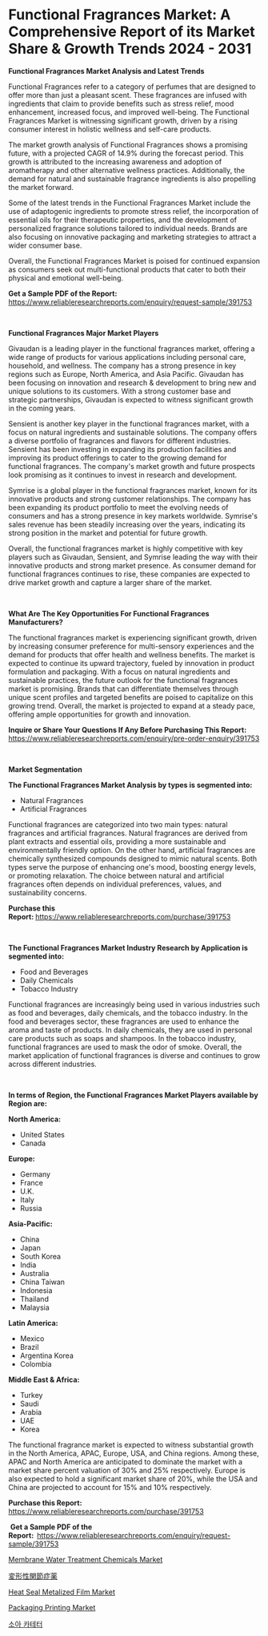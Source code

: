 <p><h1>Functional Fragrances Market: A Comprehensive Report of its Market Share & Growth Trends 2024 - 2031</h1></p><p><strong>Functional Fragrances Market Analysis and Latest Trends</strong></p>
<p><p>Functional Fragrances refer to a category of perfumes that are designed to offer more than just a pleasant scent. These fragrances are infused with ingredients that claim to provide benefits such as stress relief, mood enhancement, increased focus, and improved well-being. The Functional Fragrances Market is witnessing significant growth, driven by a rising consumer interest in holistic wellness and self-care products.</p><p>The market growth analysis of Functional Fragrances shows a promising future, with a projected CAGR of 14.9% during the forecast period. This growth is attributed to the increasing awareness and adoption of aromatherapy and other alternative wellness practices. Additionally, the demand for natural and sustainable fragrance ingredients is also propelling the market forward.</p><p>Some of the latest trends in the Functional Fragrances Market include the use of adaptogenic ingredients to promote stress relief, the incorporation of essential oils for their therapeutic properties, and the development of personalized fragrance solutions tailored to individual needs. Brands are also focusing on innovative packaging and marketing strategies to attract a wider consumer base.</p><p>Overall, the Functional Fragrances Market is poised for continued expansion as consumers seek out multi-functional products that cater to both their physical and emotional well-being.</p></p>
<p><strong>Get a Sample PDF of the Report:&nbsp;</strong> <a href="https://www.reliableresearchreports.com/enquiry/request-sample/391753">https://www.reliableresearchreports.com/enquiry/request-sample/391753</a></p>
<p>&nbsp;</p>
<p><strong>Functional Fragrances Major Market Players</strong></p>
<p><p>Givaudan is a leading player in the functional fragrances market, offering a wide range of products for various applications including personal care, household, and wellness. The company has a strong presence in key regions such as Europe, North America, and Asia Pacific. Givaudan has been focusing on innovation and research & development to bring new and unique solutions to its customers. With a strong customer base and strategic partnerships, Givaudan is expected to witness significant growth in the coming years.</p><p>Sensient is another key player in the functional fragrances market, with a focus on natural ingredients and sustainable solutions. The company offers a diverse portfolio of fragrances and flavors for different industries. Sensient has been investing in expanding its production facilities and improving its product offerings to cater to the growing demand for functional fragrances. The company's market growth and future prospects look promising as it continues to invest in research and development.</p><p>Symrise is a global player in the functional fragrances market, known for its innovative products and strong customer relationships. The company has been expanding its product portfolio to meet the evolving needs of consumers and has a strong presence in key markets worldwide. Symrise's sales revenue has been steadily increasing over the years, indicating its strong position in the market and potential for future growth.</p><p>Overall, the functional fragrances market is highly competitive with key players such as Givaudan, Sensient, and Symrise leading the way with their innovative products and strong market presence. As consumer demand for functional fragrances continues to rise, these companies are expected to drive market growth and capture a larger share of the market.</p></p>
<p>&nbsp;</p>
<p><strong>What Are The Key Opportunities For Functional Fragrances Manufacturers?</strong></p>
<p><p>The functional fragrances market is experiencing significant growth, driven by increasing consumer preference for multi-sensory experiences and the demand for products that offer health and wellness benefits. The market is expected to continue its upward trajectory, fueled by innovation in product formulation and packaging. With a focus on natural ingredients and sustainable practices, the future outlook for the functional fragrances market is promising. Brands that can differentiate themselves through unique scent profiles and targeted benefits are poised to capitalize on this growing trend. Overall, the market is projected to expand at a steady pace, offering ample opportunities for growth and innovation.</p></p>
<p><strong>Inquire or Share Your Questions If Any Before Purchasing This Report:</strong> <a href="https://www.reliableresearchreports.com/enquiry/pre-order-enquiry/391753">https://www.reliableresearchreports.com/enquiry/pre-order-enquiry/391753</a></p>
<p>&nbsp;</p>
<p><strong>Market Segmentation</strong></p>
<p><strong>The Functional Fragrances Market Analysis by types is segmented into:</strong></p>
<p><ul><li>Natural Fragrances</li><li>Artificial Fragrances</li></ul></p>
<p><p>Functional fragrances are categorized into two main types: natural fragrances and artificial fragrances. Natural fragrances are derived from plant extracts and essential oils, providing a more sustainable and environmentally friendly option. On the other hand, artificial fragrances are chemically synthesized compounds designed to mimic natural scents. Both types serve the purpose of enhancing one's mood, boosting energy levels, or promoting relaxation. The choice between natural and artificial fragrances often depends on individual preferences, values, and sustainability concerns.</p></p>
<p><strong>Purchase this Report:&nbsp;</strong><a href="https://www.reliableresearchreports.com/purchase/391753">https://www.reliableresearchreports.com/purchase/391753</a></p>
<p>&nbsp;</p>
<p><strong>The Functional Fragrances Market Industry Research by Application is segmented into:</strong></p>
<p><ul><li>Food and Beverages</li><li>Daily Chemicals</li><li>Tobacco Industry</li></ul></p>
<p><p>Functional fragrances are increasingly being used in various industries such as food and beverages, daily chemicals, and the tobacco industry. In the food and beverages sector, these fragrances are used to enhance the aroma and taste of products. In daily chemicals, they are used in personal care products such as soaps and shampoos. In the tobacco industry, functional fragrances are used to mask the odor of smoke. Overall, the market application of functional fragrances is diverse and continues to grow across different industries.</p></p>
<p>&nbsp;</p>
<p><strong>In terms of Region, the Functional Fragrances Market Players available by Region are:</strong></p>
<p>
    <p> <strong> North America: </strong>
        <ul>
            <li>United States</li>
            <li>Canada</li>
        </ul>
        </p> 
    <p> <strong> Europe: </strong>
        <ul>
            <li>Germany</li>
            <li>France</li>
            <li>U.K.</li>
            <li>Italy</li>
            <li>Russia</li>
        </ul>
        </p> 
    <p> <strong> Asia-Pacific: </strong>
        <ul>
            <li>China</li>
            <li>Japan</li>
            <li>South Korea</li>
            <li>India</li>
            <li>Australia</li>
            <li>China Taiwan</li>
            <li>Indonesia</li>
            <li>Thailand</li>
            <li>Malaysia</li>
        </ul>
        </p> 
    <p> <strong> Latin America: </strong>
        <ul>
            <li>Mexico</li>
            <li>Brazil</li>
            <li>Argentina Korea</li>
            <li>Colombia</li>
        </ul>
        </p> 
    <p> <strong> Middle East & Africa: </strong>
        <ul>
            <li>Turkey</li>
            <li>Saudi</li>
            <li>Arabia</li>
            <li>UAE</li>
            <li>Korea</li>
        </ul>
    </p>
    </p>
<p><p>The functional fragrance market is expected to witness substantial growth in the North America, APAC, Europe, USA, and China regions. Among these, APAC and North America are anticipated to dominate the market with a market share percent valuation of 30% and 25% respectively. Europe is also expected to hold a significant market share of 20%, while the USA and China are projected to account for 15% and 10% respectively.</p></p>
<p><strong>Purchase this Report: </strong><a href="https://www.reliableresearchreports.com/purchase/391753">https://www.reliableresearchreports.com/purchase/391753</a></p>
<p>&nbsp;<strong>Get a Sample PDF of the Report:&nbsp;&nbsp;</strong><a href="https://www.reliableresearchreports.com/enquiry/request-sample/391753">https://www.reliableresearchreports.com/enquiry/request-sample/391753</a></p>
<p><strong></strong></p>
<p><p><a href="https://meowing-canidae-761.notion.site/Membrane-Water-Treatment-Chemicals-Market-Centers-on-Aspects-such-as-Market-Growth-Market-Share-Ma-552ee071a37e4590b7a1f51518c23938">Membrane Water Treatment Chemicals Market</a></p><p><a href="https://medium.com/@donnaieme/%E9%AA%A8%E9%96%A2%E7%AF%80%E7%82%8E%E8%96%AC%E3%81%AE%E5%B8%82%E5%A0%B4%E5%88%86%E6%9E%90%E3%81%A8%E4%BA%88%E6%B8%AC%E3%81%AF-2024%E5%B9%B4%E3%81%8B%E3%82%892031%E5%B9%B4%E3%81%BE%E3%81%A7%E3%81%AE%E6%9C%9F%E9%96%93%E3%81%AB%E5%AF%BE%E5%BF%9C%E3%81%97%E3%81%A6%E3%81%84%E3%81%BE%E3%81%99-3939d79e42bf">変形性関節症薬</a></p><p><a href="https://github.com/nancykennedykellievqfqt2/Market-Research-Report-List-1/blob/main/heat-seal-metalized-film-market.md">Heat Seal Metalized Film Market</a></p><p><a href="https://view.publitas.com/reportprime-1/packaging-printing-market-size-evaluating-its-market-trends-growth-and-projections-2024-2031/">Packaging Printing Market</a></p><p><a href="https://medium.com/@ttmjshfrgiff14/%EC%86%8C%EC%95%84-%EC%8B%AC%EC%B9%B4%ED%85%8C%ED%84%B0-%EC%8B%9C%EC%9E%A5-%EB%B6%84%EC%84%9D-%EB%B0%8F-%ED%81%AC%EA%B8%B0-%EC%98%88%EC%B8%A1%EC%9D%80-2024%EB%85%84%EB%B6%80%ED%84%B0-2031%EB%85%84%EA%B9%8C%EC%A7%80%EC%9D%98-%EA%B8%B0%EA%B0%84%EC%9D%84-%EB%8C%80%EC%83%81%EC%9C%BC%EB%A1%9C-%ED%95%A9%EB%8B%88%EB%8B%A4-ed4f176ac888">소아 카테터</a></p></p>